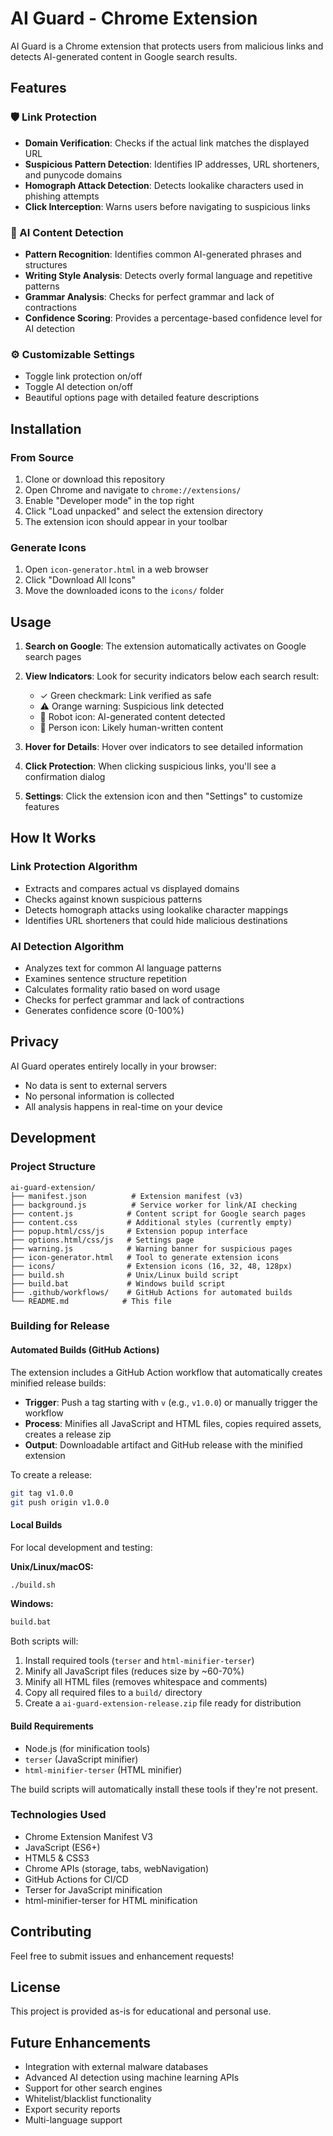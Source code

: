 # AI Guard - Chrome Extension

AI Guard is a Chrome extension that protects users from malicious links and detects AI-generated content in Google search results.

## Features

### 🛡️ Link Protection
- **Domain Verification**: Checks if the actual link matches the displayed URL
- **Suspicious Pattern Detection**: Identifies IP addresses, URL shorteners, and punycode domains
- **Homograph Attack Detection**: Detects lookalike characters used in phishing attempts
- **Click Interception**: Warns users before navigating to suspicious links

### 🤖 AI Content Detection
- **Pattern Recognition**: Identifies common AI-generated phrases and structures
- **Writing Style Analysis**: Detects overly formal language and repetitive patterns
- **Grammar Analysis**: Checks for perfect grammar and lack of contractions
- **Confidence Scoring**: Provides a percentage-based confidence level for AI detection

### ⚙️ Customizable Settings
- Toggle link protection on/off
- Toggle AI detection on/off
- Beautiful options page with detailed feature descriptions

## Installation

### From Source
1. Clone or download this repository
2. Open Chrome and navigate to `chrome://extensions/`
3. Enable "Developer mode" in the top right
4. Click "Load unpacked" and select the extension directory
5. The extension icon should appear in your toolbar

### Generate Icons
1. Open `icon-generator.html` in a web browser
2. Click "Download All Icons"
3. Move the downloaded icons to the `icons/` folder

## Usage

1. **Search on Google**: The extension automatically activates on Google search pages
2. **View Indicators**: Look for security indicators below each search result:
   - ✓ Green checkmark: Link verified as safe
   - ⚠️ Orange warning: Suspicious link detected
   - 🤖 Robot icon: AI-generated content detected
   - 👤 Person icon: Likely human-written content

3. **Hover for Details**: Hover over indicators to see detailed information
4. **Click Protection**: When clicking suspicious links, you'll see a confirmation dialog
5. **Settings**: Click the extension icon and then "Settings" to customize features

## How It Works

### Link Protection Algorithm
- Extracts and compares actual vs displayed domains
- Checks against known suspicious patterns
- Detects homograph attacks using lookalike character mappings
- Identifies URL shorteners that could hide malicious destinations

### AI Detection Algorithm
- Analyzes text for common AI language patterns
- Examines sentence structure repetition
- Calculates formality ratio based on word usage
- Checks for perfect grammar and lack of contractions
- Generates confidence score (0-100%)

## Privacy

AI Guard operates entirely locally in your browser:
- No data is sent to external servers
- No personal information is collected
- All analysis happens in real-time on your device

## Development

### Project Structure
```
ai-guard-extension/
├── manifest.json          # Extension manifest (v3)
├── background.js          # Service worker for link/AI checking
├── content.js            # Content script for Google search pages
├── content.css           # Additional styles (currently empty)
├── popup.html/css/js     # Extension popup interface
├── options.html/css/js   # Settings page
├── warning.js            # Warning banner for suspicious pages
├── icon-generator.html   # Tool to generate extension icons
├── icons/                # Extension icons (16, 32, 48, 128px)
├── build.sh              # Unix/Linux build script
├── build.bat             # Windows build script
├── .github/workflows/    # GitHub Actions for automated builds
└── README.md            # This file
```

### Building for Release

#### Automated Builds (GitHub Actions)
The extension includes a GitHub Action workflow that automatically creates minified release builds:

- **Trigger**: Push a tag starting with `v` (e.g., `v1.0.0`) or manually trigger the workflow
- **Process**: Minifies all JavaScript and HTML files, copies required assets, creates a release zip
- **Output**: Downloadable artifact and GitHub release with the minified extension

To create a release:
```bash
git tag v1.0.0
git push origin v1.0.0
```

#### Local Builds
For local development and testing:

**Unix/Linux/macOS:**
```bash
./build.sh
```

**Windows:**
```cmd
build.bat
```

Both scripts will:
1. Install required tools (`terser` and `html-minifier-terser`)
2. Minify all JavaScript files (reduces size by ~60-70%)
3. Minify all HTML files (removes whitespace and comments)
4. Copy all required files to a `build/` directory
5. Create a `ai-guard-extension-release.zip` file ready for distribution

#### Build Requirements
- Node.js (for minification tools)
- `terser` (JavaScript minifier)
- `html-minifier-terser` (HTML minifier)

The build scripts will automatically install these tools if they're not present.

### Technologies Used
- Chrome Extension Manifest V3
- JavaScript (ES6+)
- HTML5 & CSS3
- Chrome APIs (storage, tabs, webNavigation)
- GitHub Actions for CI/CD
- Terser for JavaScript minification
- html-minifier-terser for HTML minification

## Contributing

Feel free to submit issues and enhancement requests!

## License

This project is provided as-is for educational and personal use.

## Future Enhancements

- Integration with external malware databases
- Advanced AI detection using machine learning APIs
- Support for other search engines
- Whitelist/blacklist functionality
- Export security reports
- Multi-language support
